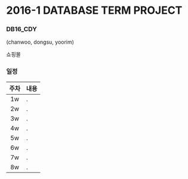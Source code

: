 # 2016-1 DATABASE TERM PROJECT
### DB16_CDY
(chanwoo, dongsu, yoorim)

쇼핑몰

### 일정
|주차|내용|
|:---:|----|
|1w|.|
|2w|.|
|3w|.|
|4w|.|
|5w|.|
|6w|.|
|7w|.|
|8w|.|
